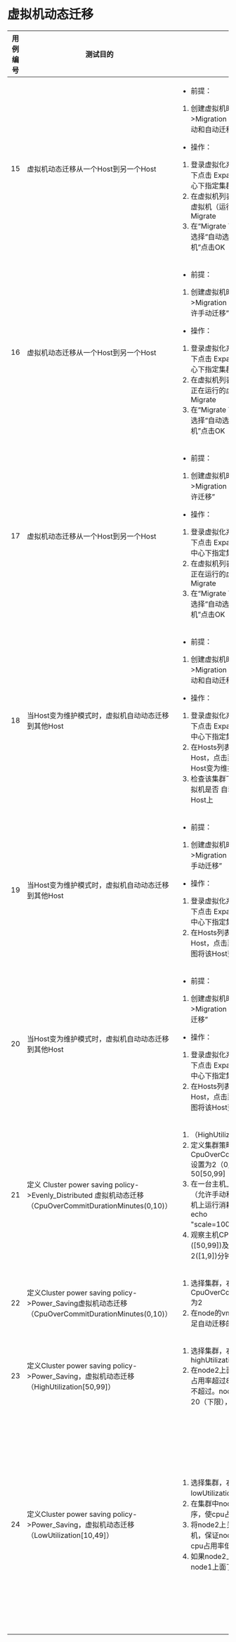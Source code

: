 # 虚拟机动态迁移

|用例编号|测试目的|操作|预期结果|实际结果|备注|
|--------|--------|----|--------|--------|----|
|15|虚拟机动态迁移从一个Host到另一个Host|<ul><li>前提：</li></ul><ol><li>创建虚拟机时，设置Host-\>Migration Options设置为“允许手动和自动迁移”</li></ol><ul><li>操作：</li></ul><ol><li>登录虚拟化系统，在左侧树形面板下点击 Expand All,选择一个数据中心下指定集群， 点击VMs</li><li>在虚拟机列表下选择一个或者多个虚拟机（运行状态），点击菜单上的Migrate</li><li>在“Migrate Virtual Machines”下选择“自动选择主机”或“选择目标主机”点击OK</li></ol>|虚拟机迁移成功（从一Host迁移到该集群下另一Host）|||
|16|虚拟机动态迁移从一个Host到另一个Host|<ul><li>前提：</li></ul><ol><li>创建虚拟机时，设置Host-\>Migration Options 设置为“仅允许手动迁移”</li></ol><ul><li>操作：</li></ul><ol><li>登录虚拟化系统，在左侧树形面板下点击 Expand All,选择一个数据中心下指定集群，点击VMs</li><li>在虚拟机列表下选择一个或者多个正在运行的虚拟机，点击菜单上的Migrate</li><li>在“Migrate Virtual Machines”下选择“自动选择主机”或“选择目标主机”点击OK</li></ol>|虚拟机迁移成功（从一Host迁移到该集群下另一Host）|||
|17|虚拟机动态迁移从一个Host到另一个Host|<ul><li>前提：</li></ul><ol><li>创建虚拟机时，设置Host-\>Migration Options 设置为“不允许迁移”</li></ol><ul><li>操作：</li></ul><ol><li>登录虚拟化系统，在左侧树形面板下点击 Expand All，选择一个数据中心下指定集群，点击VMs</li><li>在虚拟机列表下选择一个或者多个正在运行的虚拟机，点击菜单上的Migrate</li><li>在“Migrate Virtual Machines”下选择“自动选择主机”或“选择目标主机”点击OK</li></ol>|虚拟机没有迁移提示不能迁移|||
|18|当Host变为维护模式时，虚拟机自动动态迁移到其他Host|<ul><li>前提：</li></ul><ol><li>创建虚拟机时，设置 Host-\>Migration Options设置为“允许手动和自动迁移”</li></ol><ul><li>操作：</li></ul><ol><li>登录虚拟化系统，在左侧树形面板下点击 Expand All，选择一个数据中心下指定集群 下的Hosts</li><li>在Hosts列表下选择其中一个Host，点击菜单Maintenance，该Host变为维护模式</li><li>检查该集群下创建在该Host下的虚拟机是否 自动迁移到该集群下其他Host上</li></ol>|虚拟机自动迁移|||
|19|当Host变为维护模式时，虚拟机自动动态迁移到其他Host|<ul><li>前提：</li></ul><ol><li>创建虚拟机时，设置 Host-\>Migration Options设置为“仅允许手动迁移”</li></ol><ul><li>操作：</li></ul><ol><li>登录虚拟化系统，在左侧树形面板下点击 Expand All，选择一个数据中心下指定集群下的Hosts</li><li>在Hosts列表下选择其中一个Host，点击菜单Maintenance，试图将该Host变为维护模式</li></ol>|Host不能变为维护模式，提示该Host上有不能迁移的虚拟机|||
|20|当Host变为维护模式时，虚拟机自动动态迁移到其他Host|<ul><li>前提：</li></ul><ol><li>创建虚拟机时，设置 Host-\>Migration Options设置为“不允许迁移”</li></ol><ul><li>操作：</li></ul><ol><li>登录虚拟化系统，在左侧树形面板下点击 Expand All，选择一个数据中心下指定集群下的Hosts</li><li>在Hosts列表下选择其中一个Host，点击菜单Maintenance，试图将该Host变为维护模式</li></ol>|Host不能变为维护模式，提示该Host上有不能迁移的虚拟机|||
|21|定义 Cluster power saving policy-\>Evenly\_Distributed 虚拟机动态迁移（CpuOverCommitDurationMinutes(0,10)）|<ol><li>（HighUtilization[50,99]）</li><li>定义集群策略，CpuOverCommitDurationMinutes设置为2（0,10），HighUtilization 50[50,99]</li><li>在一台主机上同时启多台虚拟机（允许手动和自动迁移），同时虚拟机上运行消耗CPU的程序（如：echo "scale=100000;4\*a(1)"\|bc -l）</li><li>观察主机CPU使用情况达到50%([50,99])及以上时，时间为2([1,9])分钟，虚拟机作何反应</li></ol>|时间到达2分钟后，虚拟机开始自动迁移|||
|22|定义Cluster power saving policy-\>Power\_Saving虚拟机动态迁移（CpuOverCommitDurationMinutes(0,10)）|<ol><li>选择集群，右键编辑集群，设置CpuOverCommitDurationMinutes为2</li><li>在node的vm上面跑程序，使得满足自动迁移的条件</li></ol>|2分钟之后开始迁移|||
|23|定义Cluster power saving policy-\>Power\_Saving，虚拟机动态迁移（HighUtilization[50,99]）|<ol><li>选择集群，右键编辑集群，设置highUtilization80</li><li>在node2上面运行几个vm，总CPU占用率超过80%，单个vm占用率不超过。node1的CPU占用率大于20（下限），低于80%</li></ol>|一段时间后，部分虚拟机被迁移到node1|||
|24|定义Cluster power saving policy-\>Power\_Saving，虚拟机动态迁移（LowUtilization[10,49]）|<ol><li>选择集群，右键编辑集群，设置lowUtilization为10</li><li>在集群中node1上任意虚拟机跑程序，使cpu占用率大于10%</li><li>将node2上关闭或者打开一些虚拟机，保证node2上存在虚拟机，且cpu占用率低于10%</li><li>如果node2上的虚拟机迁移到node1上面了，手动迁移回来</li></ol>|当node2的cpu占用率低于10%，虚拟机自动迁移到node1,如果手动移动回node2,需要一段时间后才会重新检测，然后再迁移|||

